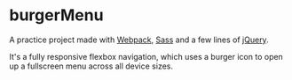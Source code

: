 # burgerMenu
A practice project made with [Webpack](https://webpack.js.org/), [Sass](https://sass-lang.com/) and a few lines of [jQuery](https://jquery.com/).

It's a fully responsive flexbox navigation, which uses a burger icon to open up a fullscreen menu across all device sizes.
